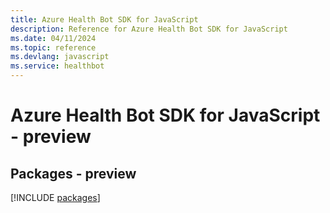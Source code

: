 ```yaml
---
title: Azure Health Bot SDK for JavaScript
description: Reference for Azure Health Bot SDK for JavaScript
ms.date: 04/11/2024
ms.topic: reference
ms.devlang: javascript
ms.service: healthbot
---
```

# Azure Health Bot SDK for JavaScript - preview
## Packages - preview
[!INCLUDE [packages](health-bot-index.md)]